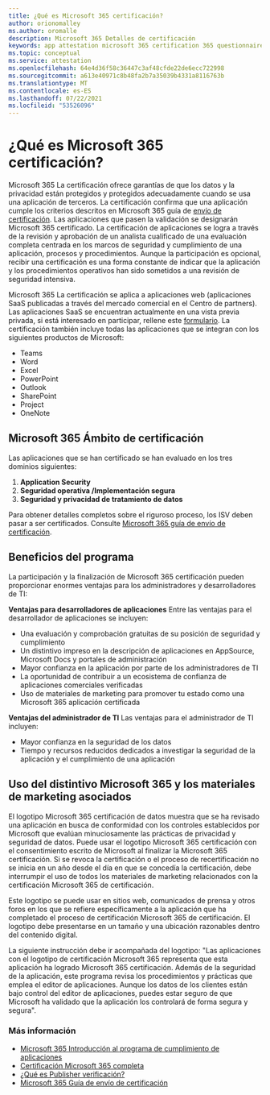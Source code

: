 ```yaml
---
title: ¿Qué es Microsoft 365 certificación?
author: orionomalley
ms.author: oromalle
description: Microsoft 365 Detalles de certificación
keywords: app attestation microsoft 365 certification 365 questionnaire appSource
ms.topic: conceptual
ms.service: attestation
ms.openlocfilehash: 64e4d36f58c36447c3af48cfde22de6ecc722998
ms.sourcegitcommit: a613e40971c8b48fa2b7a35039b4331a8116763b
ms.translationtype: MT
ms.contentlocale: es-ES
ms.lasthandoff: 07/22/2021
ms.locfileid: "53526096"
---
```

# <a name="what-is-microsoft-365-certification"></a>¿Qué es Microsoft 365 certificación?

Microsoft 365 La certificación ofrece garantías de que los datos y la privacidad están protegidos y protegidos adecuadamente cuando se usa una aplicación de terceros. La certificación confirma que una aplicación cumple los criterios descritos en Microsoft 365 guía de [envío de certificación](https://docs.microsoft.com/microsoft-365-app-certification/docs/certification-submission-guide). Las aplicaciones que pasen la validación se designarán Microsoft 365 certificado.
La certificación de aplicaciones se logra a través de la revisión y aprobación de un analista cualificado de una evaluación completa centrada en los marcos de seguridad y cumplimiento de una aplicación, procesos y procedimientos. Aunque la participación es opcional, recibir una certificación es una forma constante de indicar que la aplicación y los procedimientos operativos han sido sometidos a una revisión de seguridad intensiva.

Microsoft 365 La certificación se aplica a aplicaciones web (aplicaciones SaaS publicadas a través del mercado comercial en el Centro de partners). Las aplicaciones SaaS se encuentran actualmente en una vista previa privada, si está interesado en participar, rellene este [formulario](https://customervoice.microsoft.com/Pages/ResponsePage.aspx?id=v4j5cvGGr0GRqy180BHbR4cf3qxCU_RNtqjCSalFdSFUNDMzTVJKR0wzTEJRSFJVSk9OQUlOV0RJSyQlQCN0PWcu). La certificación también incluye todas las aplicaciones que se integran con los siguientes productos de Microsoft:

- Teams
- Word
- Excel
- PowerPoint 
- Outlook
- SharePoint
- Project
- OneNote

## <a name="microsoft-365-certification-scope"></a>Microsoft 365 Ámbito de certificación

Las aplicaciones que se han certificado se han evaluado en los tres dominios siguientes:
1.  **Application Security**
1.  **Seguridad operativa /Implementación segura**
1.  **Seguridad y privacidad de tratamiento de datos**

Para obtener detalles completos sobre el riguroso proceso, los ISV deben pasar a ser certificados. Consulte [Microsoft 365 guía de envío de certificación](https://docs.microsoft.com/microsoft-365-app-certification/docs/certification-submission-guide).

## <a name="program-benefits"></a>Beneficios del programa
La participación y la finalización de Microsoft 365 certificación pueden proporcionar enormes ventajas para los administradores y desarrolladores de TI:

**Ventajas para desarrolladores de aplicaciones** Entre las ventajas para el desarrollador de aplicaciones se incluyen: 
-   Una evaluación y comprobación gratuitas de su posición de seguridad y cumplimiento
-   Un distintivo impreso en la descripción de aplicaciones en AppSource, Microsoft Docs y portales de administración
-   Mayor confianza en la aplicación por parte de los administradores de TI
-   La oportunidad de contribuir a un ecosistema de confianza de aplicaciones comerciales verificadas
-   Uso de materiales de marketing para promover tu estado como una Microsoft 365 aplicación certificada

**Ventajas del administrador de TI** Las ventajas para el administrador de TI incluyen:
-   Mayor confianza en la seguridad de los datos
-   Tiempo y recursos reducidos dedicados a investigar la seguridad de la aplicación y el cumplimiento de una aplicación

## <a name="using-the-microsoft-365-badge-and-associated-marketing-materials"></a>Uso del distintivo Microsoft 365 y los materiales de marketing asociados
El logotipo Microsoft 365 certificación de datos muestra que se ha revisado una aplicación en busca de conformidad con los controles establecidos por Microsoft que evalúan minuciosamente las prácticas de privacidad y seguridad de datos. Puede usar el logotipo Microsoft 365 certificación con el consentimiento escrito de Microsoft al finalizar la Microsoft 365 certificación. Si se revoca la certificación o el proceso de recertificación no se inicia en un año desde el día en que se concedía la certificación, debe interrumpir el uso de todos los materiales de marketing relacionados con la certificación Microsoft 365 de certificación. 

Este logotipo se puede usar en sitios web, comunicados de prensa y otros foros en los que se refiere específicamente a la aplicación que ha completado el proceso de certificación Microsoft 365 de certificación. El logotipo debe presentarse en un tamaño y una ubicación razonables dentro del contenido digital. 

La siguiente instrucción debe ir acompañada del logotipo: "Las aplicaciones con el logotipo de certificación Microsoft 365 representa que esta aplicación ha logrado Microsoft 365 certificación. Además de la seguridad de la aplicación, este programa revisa los procedimientos y prácticas que emplea el editor de aplicaciones. Aunque los datos de los clientes están bajo control del editor de aplicaciones, puedes estar seguro de que Microsoft ha validado que la aplicación los controlará de forma segura y segura".


### <a name="learn-more"></a>Más información
* [Microsoft 365 Introducción al programa de cumplimiento de aplicaciones](~/overview.md)  
* [Certificación Microsoft 365 completa](~/docs/certification.md)  
* [¿Qué es Publisher verificación?](https://docs.microsoft.com/azure/active-directory/develop/publisher-verification-overview)
* [Microsoft 365 Guía de envío de certificación](~/docs/certification-submission-guide.md)

